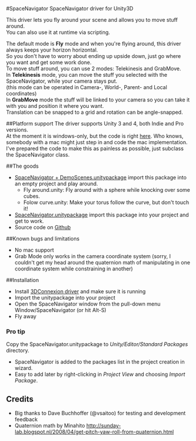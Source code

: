 #SpaceNavigator
SpaceNavigator driver for Unity3D

This driver lets you fly around your scene and allows you to move stuff around.  
You can also use it at runtime via scripting.  

The default mode is **Fly** mode and when you're flying around, this driver always keeps your horizon horizontal.  
So you don't have to worry about ending up upside down, just go where you want and get some work done.  
To move stuff around, you can use 2 modes: Telekinesis and GrabMove.  
In **Telekinesis** mode, you can move the stuff you selected with the SpaceNavigator, while your camera stays put.  
(this mode can be operated in Camera-, World-, Parent- and Local coordinates)  
In **GrabMove** mode the stuff will be linked to your camera so you can take it with you and position it where you want.  
Translation can be snapped to a grid and rotation can be angle-snapped.  

##Platform support
The driver supports Unity 3 and 4, both Indie and Pro versions.  
At the moment it is windows-only, but the code is right [here](https://github.com/PatHightree/SpaceNavigator). 
Who knows, somebody with a mac might just step in and code the mac implementation. 
I've prepared the code to make this as painless as possible, just subclass the SpaceNavigator class.  

##The goods
- [SpaceNavigator + DemoScenes.unitypackage](http://bit.ly/12hdf1F) import this package into an empty project and play around.
  - Fly around.unity: Fly around with a sphere while knocking over some cubes.
  - Folow curve.unity: Make your torus follow the curve, but don't touch it!
- [SpaceNavigator.unitypackage](http://bit.ly/11wCvSY) import this package into your project and get to work.
- Source code on [Github](https://github.com/PatHightree/SpaceNavigator)

##Known bugs and limitations
- No mac support
- Grab Mode only works in the camera coordinate system (sorry, I couldn't get my head around the quaternion math of manipulating in one coordinate system while constraining in another)

##Installation
- Install [3DConnexion driver](http://www.3dconnexion.com/service/drivers.html) and make sure it is running
- Import the unitypackage into your project
- Open the SpaceNavigator window from the pull-down menu Window/SpaceNavigator (or hit Alt-S)
- Fly away

### Pro tip
Copy the SpaceNavigator.unitypackage to *Unity/Editor/Standard Packages* directory.  
- SpaceNavigator is added to the packages list in the project creation in wizard.  
- Easy to add later by right-clicking in *Project View* and choosing *Import Package*.  

Credits
-------
- Big thanks to Dave Buchhoffer (@vsaitoo) for testing and development feedback
- Quaternion math by Minahito
  http://sunday-lab.blogspot.nl/2008/04/get-pitch-yaw-roll-from-quaternion.html
